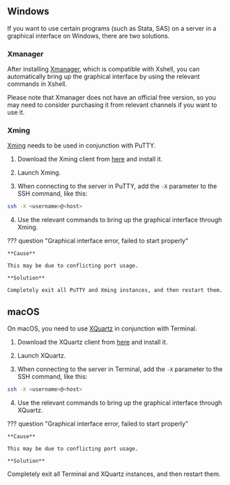 ## Windows

If you want to use certain programs (such as Stata, SAS) on a server in a graphical interface on Windows, there are two solutions.

### Xmanager

After installing [Xmanager](https://www.netsarang.com), which is compatible with Xshell, you can automatically bring up the graphical interface by using the relevant commands in Xshell.

Please note that Xmanager does not have an official free version, so you may need to consider purchasing it from relevant channels if you want to use it.

### Xming

[Xming](https://en.wikipedia.org/wiki/Xming) needs to be used in conjunction with PuTTY.

1) Download the Xming client from [here](https://sourceforge.net/projects/xming/) and install it.

2) Launch Xming.

3) When connecting to the server in PuTTY, add the `-X` parameter to the SSH command, like this:

```bash
ssh -X <username>@<host>
```

4) Use the relevant commands to bring up the graphical interface through Xming.

??? question "Graphical interface error, failed to start properly"

    **Cause**

    This may be due to conflicting port usage.

    **Solution**

    Completely exit all PuTTY and Xming instances, and then restart them.

## macOS

On macOS, you need to use [XQuartz](https://en.wikipedia.org/wiki/XQuartz) in conjunction with Terminal.

1) Download the XQuartz client from [here](https://www.xquartz.org/) and install it.

2) Launch XQuartz.

3) When connecting to the server in Terminal, add the `-X` parameter to the SSH command, like this:

```bash
ssh -X <username>@<host>
```

4) Use the relevant commands to bring up the graphical interface through XQuartz.

??? question "Graphical interface error, failed to start properly"

    **Cause**

    This may be due to conflicting port usage.

    **Solution**

Completely exit all Terminal and XQuartz instances, and then restart them.